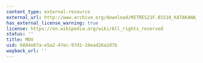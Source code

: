 ```yaml
---
content_type: external-resource
external_url: http://www.archive.org/download/MITRES21F.01S10_KATAKANA_EXERCISES/word1.mov
has_external_license_warning: true
license: https://en.wikipedia.org/wiki/All_rights_reserved
status: ''
title: MOV
uid: b884e67a-e5a2-47ec-97d1-19ead26a2d7b
wayback_url: ''
---
```


